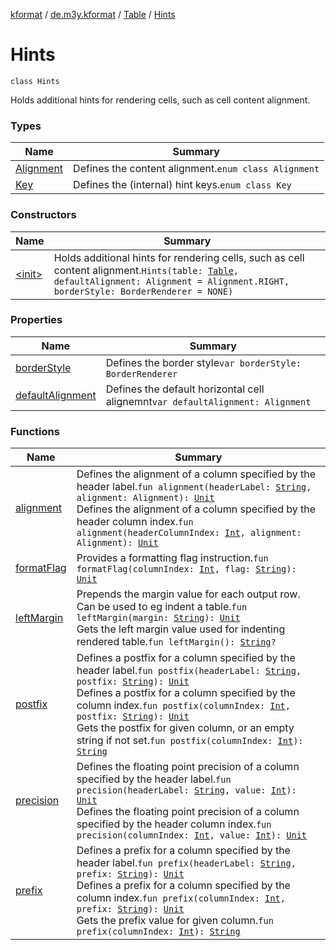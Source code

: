 [kformat](../../../index.md) / [de.m3y.kformat](../../index.md) / [Table](../index.md) / [Hints](./index.md)

# Hints

`class Hints`

Holds additional hints for rendering cells, such as cell content alignment.

### Types

| Name | Summary |
|---|---|
| [Alignment](-alignment/index.md) | Defines the content alignment.`enum class Alignment` |
| [Key](-key/index.md) | Defines the (internal) hint keys.`enum class Key` |

### Constructors

| Name | Summary |
|---|---|
| [&lt;init&gt;](-init-.md) | Holds additional hints for rendering cells, such as cell content alignment.`Hints(table: `[`Table`](../index.md)`, defaultAlignment: Alignment = Alignment.RIGHT, borderStyle: BorderRenderer = NONE)` |

### Properties

| Name | Summary |
|---|---|
| [borderStyle](border-style.md) | Defines the border style`var borderStyle: BorderRenderer` |
| [defaultAlignment](default-alignment.md) | Defines the default horizontal cell alignemnt`var defaultAlignment: Alignment` |

### Functions

| Name | Summary |
|---|---|
| [alignment](alignment.md) | Defines the alignment of a column specified by the header label.`fun alignment(headerLabel: `[`String`](https://kotlinlang.org/api/latest/jvm/stdlib/kotlin/-string/index.html)`, alignment: Alignment): `[`Unit`](https://kotlinlang.org/api/latest/jvm/stdlib/kotlin/-unit/index.html)<br>Defines the alignment of a column specified by the header column index.`fun alignment(headerColumnIndex: `[`Int`](https://kotlinlang.org/api/latest/jvm/stdlib/kotlin/-int/index.html)`, alignment: Alignment): `[`Unit`](https://kotlinlang.org/api/latest/jvm/stdlib/kotlin/-unit/index.html) |
| [formatFlag](format-flag.md) | Provides a formatting flag instruction.`fun formatFlag(columnIndex: `[`Int`](https://kotlinlang.org/api/latest/jvm/stdlib/kotlin/-int/index.html)`, flag: `[`String`](https://kotlinlang.org/api/latest/jvm/stdlib/kotlin/-string/index.html)`): `[`Unit`](https://kotlinlang.org/api/latest/jvm/stdlib/kotlin/-unit/index.html) |
| [leftMargin](left-margin.md) | Prepends the margin value for each output row. Can be used to eg indent a table.`fun leftMargin(margin: `[`String`](https://kotlinlang.org/api/latest/jvm/stdlib/kotlin/-string/index.html)`): `[`Unit`](https://kotlinlang.org/api/latest/jvm/stdlib/kotlin/-unit/index.html)<br>Gets the left margin value used for indenting rendered table.`fun leftMargin(): `[`String`](https://kotlinlang.org/api/latest/jvm/stdlib/kotlin/-string/index.html)`?` |
| [postfix](postfix.md) | Defines a postfix for a column specified by the header label.`fun postfix(headerLabel: `[`String`](https://kotlinlang.org/api/latest/jvm/stdlib/kotlin/-string/index.html)`, postfix: `[`String`](https://kotlinlang.org/api/latest/jvm/stdlib/kotlin/-string/index.html)`): `[`Unit`](https://kotlinlang.org/api/latest/jvm/stdlib/kotlin/-unit/index.html)<br>Defines a postfix for a column specified by the column index.`fun postfix(columnIndex: `[`Int`](https://kotlinlang.org/api/latest/jvm/stdlib/kotlin/-int/index.html)`, postfix: `[`String`](https://kotlinlang.org/api/latest/jvm/stdlib/kotlin/-string/index.html)`): `[`Unit`](https://kotlinlang.org/api/latest/jvm/stdlib/kotlin/-unit/index.html)<br>Gets the postfix for given column, or an empty string if not set.`fun postfix(columnIndex: `[`Int`](https://kotlinlang.org/api/latest/jvm/stdlib/kotlin/-int/index.html)`): `[`String`](https://kotlinlang.org/api/latest/jvm/stdlib/kotlin/-string/index.html) |
| [precision](precision.md) | Defines the floating point precision of a column specified by the header label.`fun precision(headerLabel: `[`String`](https://kotlinlang.org/api/latest/jvm/stdlib/kotlin/-string/index.html)`, value: `[`Int`](https://kotlinlang.org/api/latest/jvm/stdlib/kotlin/-int/index.html)`): `[`Unit`](https://kotlinlang.org/api/latest/jvm/stdlib/kotlin/-unit/index.html)<br>Defines the floating point precision of a column specified by the header column index.`fun precision(columnIndex: `[`Int`](https://kotlinlang.org/api/latest/jvm/stdlib/kotlin/-int/index.html)`, value: `[`Int`](https://kotlinlang.org/api/latest/jvm/stdlib/kotlin/-int/index.html)`): `[`Unit`](https://kotlinlang.org/api/latest/jvm/stdlib/kotlin/-unit/index.html) |
| [prefix](prefix.md) | Defines a prefix for a column specified by the header label.`fun prefix(headerLabel: `[`String`](https://kotlinlang.org/api/latest/jvm/stdlib/kotlin/-string/index.html)`, prefix: `[`String`](https://kotlinlang.org/api/latest/jvm/stdlib/kotlin/-string/index.html)`): `[`Unit`](https://kotlinlang.org/api/latest/jvm/stdlib/kotlin/-unit/index.html)<br>Defines a prefix for a column specified by the column index.`fun prefix(columnIndex: `[`Int`](https://kotlinlang.org/api/latest/jvm/stdlib/kotlin/-int/index.html)`, prefix: `[`String`](https://kotlinlang.org/api/latest/jvm/stdlib/kotlin/-string/index.html)`): `[`Unit`](https://kotlinlang.org/api/latest/jvm/stdlib/kotlin/-unit/index.html)<br>Gets the prefix value for given column.`fun prefix(columnIndex: `[`Int`](https://kotlinlang.org/api/latest/jvm/stdlib/kotlin/-int/index.html)`): `[`String`](https://kotlinlang.org/api/latest/jvm/stdlib/kotlin/-string/index.html) |
